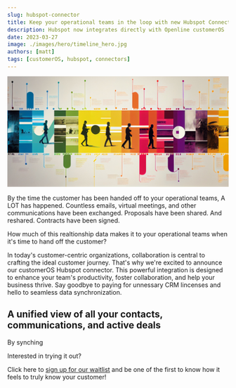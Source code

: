 ```yaml
---
slug: hubspot-connector
title: Keep your operational teams in the loop with new Hubspot Connector
description: Hubspot now integrates directly with Openline customerOS
date: 2023-03-27
image: ./images/hero/timeline_hero.jpg
authors: [matt]
tags: [customerOS, hubspot, connectors]
---
```


![Timeline hero image](images/hero/timeline_hero.jpg)

By the time the customer has been handed off to your operational teams, A LOT has happened.  Countless emails, virtual meetings, and other communications have been exchanged.  Proposals have been shared.  And reshared.  Contracts have been signed.

How much of this realtionship data makes it to your operational teams when it's time to hand off the customer?

<!--truncate-->

In today's customer-centric organizations, collaboration is central to crafting the ideal customer journey.  That's why we're excited to announce our customerOS Hubspot connector.  This powerful integration is designed to enhance your team's productivity, foster collaboration, and help your business thrive.  Say goodbye to paying for unnessary CRM lincenses and hello to seamless data synchronization.

## A unified view of all your contacts, communications, and active deals

By synching 


Interested in trying it out?  

Click here to [sign up for our waitlist][waitlist] and be one of the first to know how it feels to truly know your customer!  

<!---References--->

[hubspot]: https://www.openline.ai/guides/connectors/hubspot
[waitlist]: https://www.openline.ai/waitlist
[zendesk]: https://www.openline.ai/guides/connectors/zendesk-support
